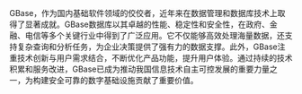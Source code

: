 GBase，作为国内基础软件领域的佼佼者，近年来在数据管理和数据库技术上取得了显著成就。GBase数据库以其卓越的性能、稳定性和安全性，在政府、金融、电信等多个关键行业中得到了广泛应用。它不仅能够高效处理海量数据，还支持复杂查询和分析任务，为企业决策提供了强有力的数据支撑。此外，GBase注重技术创新与用户需求结合，不断优化产品功能，提升用户体验。通过持续的技术积累和服务改进，GBase已成为推动我国信息技术自主可控发展的重要力量之一，为构建安全可靠的数字基础设施贡献了重要价值。